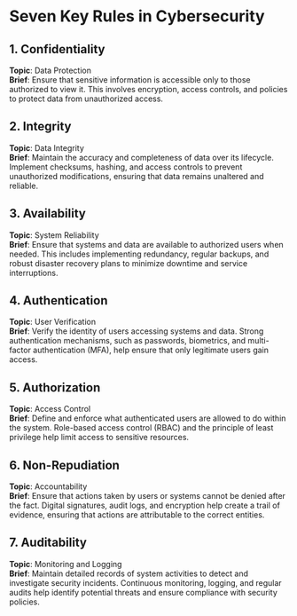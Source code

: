 # Seven Key Rules in Cybersecurity

## 1. Confidentiality

**Topic**: Data Protection  
**Brief**: Ensure that sensitive information is accessible only to those authorized to view it. This involves encryption, access controls, and policies to protect data from unauthorized access.

## 2. Integrity

**Topic**: Data Integrity  
**Brief**: Maintain the accuracy and completeness of data over its lifecycle. Implement checksums, hashing, and access controls to prevent unauthorized modifications, ensuring that data remains unaltered and reliable.

## 3. Availability

**Topic**: System Reliability  
**Brief**: Ensure that systems and data are available to authorized users when needed. This includes implementing redundancy, regular backups, and robust disaster recovery plans to minimize downtime and service interruptions.

## 4. Authentication

**Topic**: User Verification  
**Brief**: Verify the identity of users accessing systems and data. Strong authentication mechanisms, such as passwords, biometrics, and multi-factor authentication (MFA), help ensure that only legitimate users gain access.

## 5. Authorization

**Topic**: Access Control  
**Brief**: Define and enforce what authenticated users are allowed to do within the system. Role-based access control (RBAC) and the principle of least privilege help limit access to sensitive resources.

## 6. Non-Repudiation

**Topic**: Accountability  
**Brief**: Ensure that actions taken by users or systems cannot be denied after the fact. Digital signatures, audit logs, and encryption help create a trail of evidence, ensuring that actions are attributable to the correct entities.

## 7. Auditability

**Topic**: Monitoring and Logging  
**Brief**: Maintain detailed records of system activities to detect and investigate security incidents. Continuous monitoring, logging, and regular audits help identify potential threats and ensure compliance with security policies.
